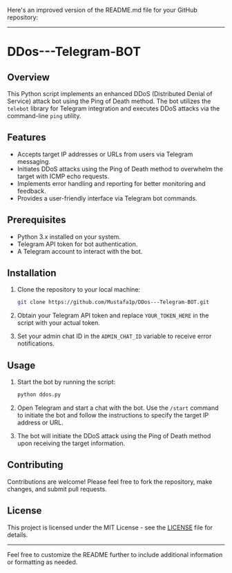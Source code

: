 Here's an improved version of the README.md file for your GitHub repository:

---

# DDos---Telegram-BOT

## Overview

This Python script implements an enhanced DDoS (Distributed Denial of Service) attack bot using the Ping of Death method. The bot utilizes the `telebot` library for Telegram integration and executes DDoS attacks via the command-line `ping` utility.

## Features

- Accepts target IP addresses or URLs from users via Telegram messaging.
- Initiates DDoS attacks using the Ping of Death method to overwhelm the target with ICMP echo requests.
- Implements error handling and reporting for better monitoring and feedback.
- Provides a user-friendly interface via Telegram bot commands.

## Prerequisites

- Python 3.x installed on your system.
- Telegram API token for bot authentication.
- A Telegram account to interact with the bot.

## Installation

1. Clone the repository to your local machine:

    ```bash
    git clone https://github.com/Mustafa1p/DDos---Telegram-BOT.git
    ```

2. Obtain your Telegram API token and replace `YOUR_TOKEN_HERE` in the script with your actual token.

3. Set your admin chat ID in the `ADMIN_CHAT_ID` variable to receive error notifications.

## Usage

1. Start the bot by running the script:

    ```bash
    python ddos.py
    ```

2. Open Telegram and start a chat with the bot. Use the `/start` command to initiate the bot and follow the instructions to specify the target IP address or URL.

3. The bot will initiate the DDoS attack using the Ping of Death method upon receiving the target information.

## Contributing

Contributions are welcome! Please feel free to fork the repository, make changes, and submit pull requests.

## License

This project is licensed under the MIT License - see the [LICENSE](LICENSE) file for details.

---

Feel free to customize the README further to include additional information or formatting as needed.
